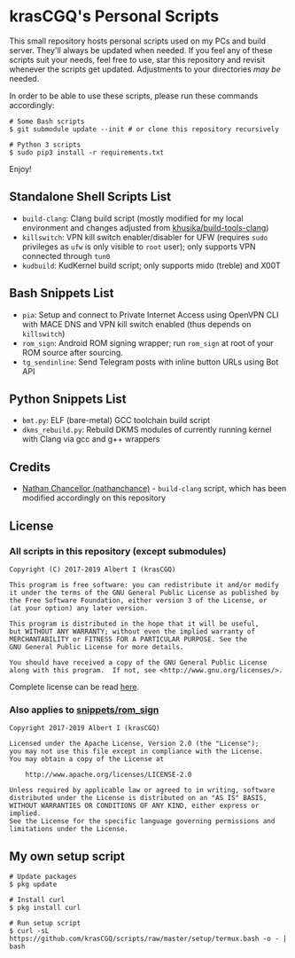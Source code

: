# krasCGQ's Personal Scripts

This small repository hosts personal scripts used on my PCs and build server. They'll always be updated when needed. If you feel any of these scripts suit your needs, feel free to use, star this repository and revisit whenever the scripts get updated. Adjustments to your directories _may be_ needed.

In order to be able to use these scripts, please run these commands accordingly:

```
# Some Bash scripts
$ git submodule update --init # or clone this repository recursively

# Python 3 scripts
$ sudo pip3 install -r requirements.txt
```

Enjoy!

## Standalone Shell Scripts List

* `build-clang`: Clang build script (mostly modified for my local environment and changes adjusted from [khusika/build-tools-clang](https://github.com/khusika/build-tools-clang))
* `killswitch`: VPN kill switch enabler/disabler for UFW (requires `sudo` privileges as `ufw` is only visible to `root` user); only supports VPN connected through `tun0`
* `kudbuild`: KudKernel build script; only supports mido (treble) and X00T

## Bash Snippets List

* `pia`: Setup and connect to Private Internet Access using OpenVPN CLI with MACE DNS and VPN kill switch enabled (thus depends on `killswitch`)
* `rom_sign`: Android ROM signing wrapper; run `rom_sign` at root of your ROM source after sourcing.
* `tg_sendinline`: Send Telegram posts with inline button URLs using Bot API

## Python Snippets List

* `bmt.py`: ELF (bare-metal) GCC toolchain build script
* `dkms_rebuild.py`: Rebuild DKMS modules of currently running kernel with Clang via gcc and g++ wrappers

## Credits

* [Nathan Chancellor (nathanchance)](https://github.com/nathanchance) - `build-clang` script, which has been modified accordingly on this repository

## License

### All scripts in this repository (except submodules)

```
Copyright (C) 2017-2019 Albert I (krasCGQ)

This program is free software: you can redistribute it and/or modify
it under the terms of the GNU General Public License as published by
the Free Software Foundation, either version 3 of the License, or
(at your option) any later version.

This program is distributed in the hope that it will be useful,
but WITHOUT ANY WARRANTY; without even the implied warranty of
MERCHANTABILITY or FITNESS FOR A PARTICULAR PURPOSE. See the
GNU General Public License for more details.

You should have received a copy of the GNU General Public License
along with this program.  If not, see <http://www.gnu.org/licenses/>.
```

Complete license can be read [here](./LICENSE).

### Also applies to [snippets/rom_sign](./snippets/rom_sign)

```
Copyright 2017-2019 Albert I (krasCGQ)

Licensed under the Apache License, Version 2.0 (the "License");
you may not use this file except in compliance with the License.
You may obtain a copy of the License at

	http://www.apache.org/licenses/LICENSE-2.0

Unless required by applicable law or agreed to in writing, software
distributed under the License is distributed on an "AS IS" BASIS,
WITHOUT WARRANTIES OR CONDITIONS OF ANY KIND, either express or implied.
See the License for the specific language governing permissions and
limitations under the License.
```

## My own setup script

```
# Update packages
$ pkg update

# Install curl
$ pkg install curl

# Run setup script
$ curl -sL https://github.com/krasCGQ/scripts/raw/master/setup/termux.bash -o - | bash
```
